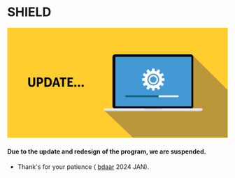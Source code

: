 # SHIELD 
![img](https://github.com/bdaar/SHIELD/blob/main/UI-UX%2Fupdate.png)

#### Due to the update and redesign of the program, we are suspended.

+ Thank's for your patience ( [bdaar](https://b-daar.ir) 2024 JAN).
